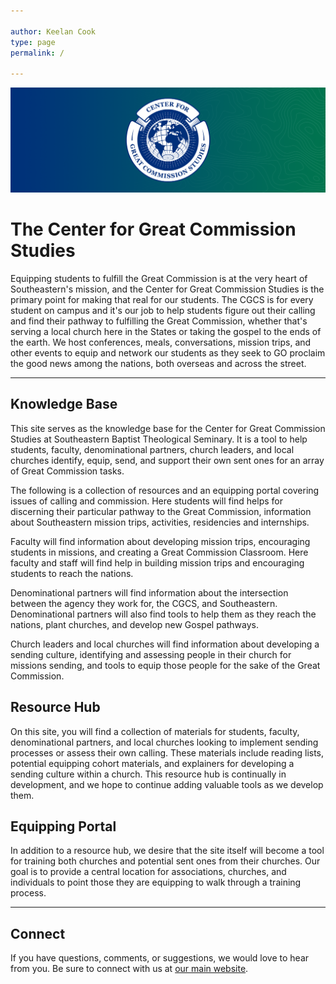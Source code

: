 ```yaml
---

author: Keelan Cook
type: page
permalink: /

---
```


![Pathways Banner](/assets/images/cgcs-branding/cgcs-header.png)

# The Center for Great Commission Studies
Equipping students to fulfill the Great Commission is at the very heart of Southeastern's mission, and the Center for Great Commission Studies is the primary point for making that real for our students. The CGCS is for every student on campus and it's our job to help students figure out their calling and find their pathway to fulfilling the Great Commission, whether that's serving a local church here in the States or taking the gospel to the ends of the earth. We host conferences, meals, conversations, mission trips, and other events to equip and network our students as they seek to GO proclaim the good news among the nations, both overseas and across the street. 

---
## Knowledge Base
This site serves as the knowledge base for the Center for Great Commission Studies at Southeastern Baptist Theological Seminary. It is a tool to help students, faculty, denominational partners, church leaders, and local churches identify, equip, send, and support their own sent ones for an array of Great Commission tasks. 

The following is a collection of resources and an equipping portal covering issues of calling and commission. Here students will find helps for discerning their particular pathway to the Great Commission, information about Southeastern mission trips, activities, residencies and internships.

Faculty will find information about developing mission trips, encouraging students in missions, and creating a Great Commission Classroom. Here faculty and staff will find help in building mission trips and encouraging students to reach the nations.

Denominational partners will find information about the intersection between the agency they work for, the CGCS, and Southeastern. Denominational partners will also find tools to help them as they reach the nations, plant churches, and develop new Gospel pathways.

Church leaders and local churches will find information about developing a sending culture, identifying and assessing people in their church for missions sending, and tools to equip those people for the sake of the Great Commission.

## Resource Hub
On this site, you will find a collection of materials for students, faculty, denominational partners, and local churches looking to implement sending processes or assess their own calling. These materials include reading lists, potential equipping cohort materials, and explainers for developing a sending culture within a church. This resource hub is continually in development, and we hope to continue adding valuable tools as we develop them.

## Equipping Portal
In addition to a resource hub, we desire that the site itself will become a tool for training both churches and potential sent ones from their churches. Our goal is to provide a central location for associations, churches, and individuals to point those they are equipping to walk through a training process.

---
## Connect
If you have questions, comments, or suggestions, we would love to hear from you. Be sure to connect with us at [our main website](https://thecgcs.org).

